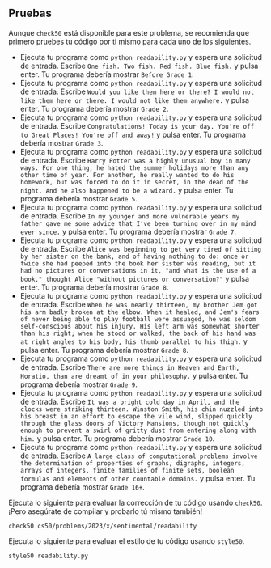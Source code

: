 Pruebas
--------

Aunque `check50` está disponible para este problema, se recomienda que primero pruebes tu código por ti mismo para cada uno de los siguientes.

* Ejecuta tu programa como `python readability.py` y espera una solicitud de entrada. Escribe `One fish. Two fish. Red fish. Blue fish.` y pulsa enter. Tu programa debería mostrar `Before Grade 1`.
* Ejecuta tu programa como `python readability.py` y espera una solicitud de entrada. Escribe `Would you like them here or there? I would not like them here or there. I would not like them anywhere.` y pulsa enter. Tu programa debería mostrar `Grade 2`.
* Ejecuta tu programa como `python readability.py` y espera una solicitud de entrada. Escribe `Congratulations! Today is your day. You're off to Great Places! You're off and away!` y pulsa enter. Tu programa debería mostrar `Grade 3`.
* Ejecuta tu programa como `python readability.py` y espera una solicitud de entrada. Escribe `Harry Potter was a highly unusual boy in many ways. For one thing, he hated the summer holidays more than any other time of year. For another, he really wanted to do his homework, but was forced to do it in secret, in the dead of the night. And he also happened to be a wizard.` y pulsa enter. Tu programa debería mostrar `Grade 5`.
* Ejecuta tu programa como `python readability.py` y espera una solicitud de entrada. Escribe `In my younger and more vulnerable years my father gave me some advice that I've been turning over in my mind ever since.` y pulsa enter. Tu programa debería mostrar `Grade 7`.
* Ejecuta tu programa como `python readability.py` y espera una solicitud de entrada. Escribe `Alice was beginning to get very tired of sitting by her sister on the bank, and of having nothing to do: once or twice she had peeped into the book her sister was reading, but it had no pictures or conversations in it, "and what is the use of a book," thought Alice "without pictures or conversation?"` y pulsa enter. Tu programa debería mostrar `Grade 8`.
* Ejecuta tu programa como `python readability.py` y espera una solicitud de entrada. Escribe `When he was nearly thirteen, my brother Jem got his arm badly broken at the elbow. When it healed, and Jem's fears of never being able to play football were assuaged, he was seldom self-conscious about his injury. His left arm was somewhat shorter than his right; when he stood or walked, the back of his hand was at right angles to his body, his thumb parallel to his thigh.` y pulsa enter. Tu programa debería mostrar `Grade 8`.
* Ejecuta tu programa como `python readability.py` y espera una solicitud de entrada. Escribe `There are more things in Heaven and Earth, Horatio, than are dreamt of in your philosophy.` y pulsa enter. Tu programa debería mostrar `Grade 9`.
* Ejecuta tu programa como `python readability.py` y espera una solicitud de entrada. Escribe `It was a bright cold day in April, and the clocks were striking thirteen. Winston Smith, his chin nuzzled into his breast in an effort to escape the vile wind, slipped quickly through the glass doors of Victory Mansions, though not quickly enough to prevent a swirl of gritty dust from entering along with him.` y pulsa enter. Tu programa debería mostrar `Grade 10`.
* Ejecuta tu programa como `python readability.py` y espera una solicitud de entrada. Escribe `A large class of computational problems involve the determination of properties of graphs, digraphs, integers, arrays of integers, finite families of finite sets, boolean formulas and elements of other countable domains.` y pulsa enter. Tu programa debería mostrar `Grade 16+`.

Ejecuta lo siguiente para evaluar la corrección de tu código usando `check50`. ¡Pero asegúrate de compilar y probarlo tú mismo también!

    check50 cs50/problems/2023/x/sentimental/readability

Ejecuta lo siguiente para evaluar el estilo de tu código usando `style50`.

    style50 readability.py